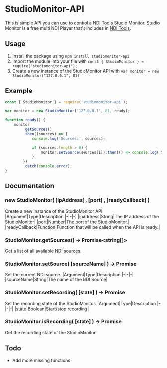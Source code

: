# StudioMonitor-API
This is simple API you can use to control a NDI Tools Studio Monitor. Studio Monitor is a free multi NDI Player that's includes in [NDI Tools](https://ndi.tv/tools/).

## Usage
1. Install the package using `npm install studiomonitor-api`
2. Import the module into your file with `const { StudioMonitor } = require("studiomonitor-api");`
3. Create a new instance of the StudioMonitor API with `var monitor = new StudioMonitor("127.0.0.1", 81)`

## Example
````javascript
const { StudioMonitor } = require('studiomonitor-api');

var monitor = new StudioMonitor('127.0.0.1', 81, ready);

function ready() {
	monitor
		.getSources()
		.then((sources) => {
			console.log('Sources:', sources);

			if (sources.length > 0) {
				monitor.setSource(sources[i]).then(() => console.log('Set source')).catch(console.error);
			}
		})
		.catch(console.error);
}

````

## Documentation
### new StudioMonitor( [ipAddress] , [port] , [readyCallback] ) 
Create a new instance of the StudioMonitor API
|Argument|Type|Description
|-|-|-|
|ipAddress|String|The IP address of the StudioMonitor|
|port|Number|The port of the StudioMonitor.|
|readyCallback|Function|Function that will be called when the API is ready.|

### StudioMonitor.getSources() -> Promise<string[]>
Get a list of all available NDI sources.

### StudioMonitor.setSource( [sourceName] ) -> Promise<void>
Set the current NDI source.
|Argument|Type|Description
|-|-|-|
|sourceName|String|The name of the NDI Source|

### StudioMonitor.setRecording( [state] ) -> Promise<void>
Set the recording state of the StudioMonitor.
|Argument|Type|Description
|-|-|-|
|state|Boolean|Start/stop recording |


### StudioMonitor.isRecording( [state] ) -> Promise<boolean>
Get the recording state of the StudioMonitor.


## Todo
* Add more missing functions